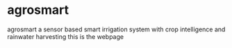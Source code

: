 # agrosmart
agrosmart a sensor based smart irrigation system with crop intelligence and rainwater harvesting this is the webpage  

